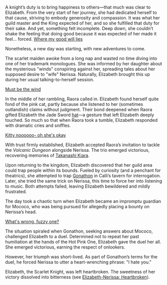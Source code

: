 <!-- title: Elizabeth Rose Bloodflame -->
<!-- status: Alive -->

A knight’s duty is to bring happiness to others—that much was clear to Elizabeth. From the very start of her journey, she had dedicated herself to that cause, striving to embody generosity and compassion. It was what her guild master and the King expected of her, and so she fulfilled that duty for their sake. And yet, something felt incomplete.
Deep down, she couldn’t shake the feeling that doing good because it was expected of her made it feel... forced.
[Where my good will lies](#embed:https://www.youtube.com/live/dCNrMstGc3I?feature=shared&t=239)

Nonetheless, a new day was starting, with new adventures to come.

The scarlet maiden awoke from a long nap and wasted no time diving into one of her trademark monologues. She was informed by her daughter about the mysterious "winds" conspiring against her, spreading tales about her supposed desire to "wife" Nerissa. Naturally, Elizabeth brought this up during her usual talking-to-herself session.

[Must be the wind](#embed:https://www.youtube.com/live/dCNrMstGc3I?feature=shared&t=782)

In the middle of her rambling, Raora called in. Elizabeth found herself quite fond of the pink cat, partly because she listened to her (sometimes outlandish) claims without judgment. Their bond deepened when Raora gifted Elizabeth the Jade Sword [hat](https://www.youtube.com/live/dCNrMstGc3I?feature=shared&t=1042)—a gesture that left Elizabeth deeply touched. So much so that when Raora took a tumble, Elizabeth responded with dramatic cries and sniffles.

[Kitty noooooo- oh she's okay](#embed:https://www.youtube.com/live/dCNrMstGc3I?feature=shared&t=1397)

With trust firmly established, Elizabeth accepted Raora’s invitation to tackle the _Volcanic Dungeon_ alongside Nerissa. The trio emerged victorious, recovering memories of [Takanashi Kiara](https://www.youtube.com/live/dCNrMstGc3I?feature=shared&t=5895).

Upon returning to the kingdom, Elizabeth discovered that her guild area could trap people within its bounds. Fueled by curiosity (and a penchant for theatrics), she attempted to trap [Gonathon](https://www.youtube.com/live/dCNrMstGc3I?feature=shared&t=7186) in Calli’s tavern for interrogation. Later, she tried the same trick on Nerissa, this time to force her into listening to music. Both attempts failed, leaving Elizabeth bewildered and mildly frustrated.

The day took a chaotic turn when Elizabeth became an impromptu guardian for Mococo, who was being pursued for allegedly placing a bounty on Nerissa’s head.

[What's wrong, fuzzy one?](#embed:https://www.youtube.com/live/dCNrMstGc3I?feature=shared&t=7939)

The situation spiraled when Gonathon, seeking answers about Mococo, challenged Elizabeth to a duel. Determined not to repeat her past humiliation at the hands of the Hot Pink One, Elizabeth gave the duel her all. She emerged victorious, earning the respect of onlookers.

However, her triumph was short-lived. As part of Gonathon’s terms for the duel, he forced Nerissa to utter a heart-wrenching phrase: "I hate you."

Elizabeth, the Scarlet Knight, was left heartbroken. The sweetness of her victory dissolved into bitterness (see [Elizabeth-Nerissa: Heartbroken](#edge:liz-nerissa)).

